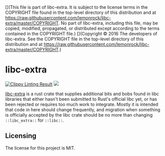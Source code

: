 [](This file is part of libc-extra. It is subject to the license terms in the COPYRIGHT file found in the top-level directory of this distribution and at https://raw.githubusercontent.com/lemonrock/libc-extra/master/COPYRIGHT. No part of libc-extra, including this file, may be copied, modified, propagated, or distributed except according to the terms contained in the COPYRIGHT file.)
[](Copyright © 2016 The developers of libc-extra. See the COPYRIGHT file in the top-level directory of this distribution and at https://raw.githubusercontent.com/lemonrock/libc-extra/master/COPYRIGHT.)

# libc-extra

[![Clippy Linting Result](https://clippy.bashy.io/github/lemonrock/libc-extra/master/badge.svg?style=plastic)](https://clippy.bashy.io/github/lemonrock/libc-extra/master/log) [![](https://img.shields.io/badge/Code%20Style-rustfmt-brightgreen.svg?style=plastic)](https://github.com/rust-lang-nursery/rustfmt#configuring-rustfmt)

[libc-extra] is a rust crate that supplies additional bits and bobs found in libc libraries that either hasn't been submitted to Rust's official libc yet, or has been rejected or requires too much work to integrate. Mostly it is intended that code in here should change frequently, and migration when something is officially accepted by the libc crate should be no more than changing `::libc_extra::` for `::libc::`.


## Licensing

The license for this project is MIT.

[libc-extra]: https://github.com/lemonrock/libc-extra "libc-extra GitHub page"
